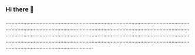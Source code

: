 ### Hi there 👋

...........................................................................................................................................................................................................................................................................................................................................................................................................................................................................................................................................................................